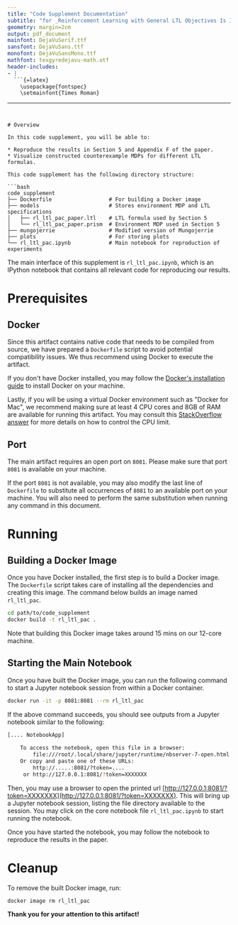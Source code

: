 ```yaml
---
title: "Code Supplement Documentation"
subtitle: "for _Reinforcement Learning with General LTL Objectives Is Impossible_"
geometry: margin=2cm
output: pdf_document
mainfont: DejaVuSerif.ttf
sansfont: DejaVuSans.ttf
monofont: DejaVuSansMono.ttf 
mathfont: texgyredejavu-math.otf 
header-includes:
- |
  ```{=latex}
    \usepackage{fontspec}
    \setmainfont{Times Roman}
  ```
---
```


# Overview

In this code supplement, you will be able to:

* Reproduce the results in Section 5 and Appendix F of the paper.
* Visualize constructed counterexample MDPs for different LTL formulas.

This code supplement has the following directory structure:

```bash
code_supplement
├── Dockerfile                  # For building a Docker image
├── models                      # Stores environment MDP and LTL specifications
│   ├── rl_ltl_pac_paper.ltl    # LTL formula used by Section 5
│   └── rl_ltl_pac_paper.prism  # Environment MDP used in Section 5
├── mungojerrie                 # Modified version of Mungojerrie
├── plots                       # For storing plots
└── rl_ltl_pac.ipynb            # Main notebook for reproduction of experiments
```

The main interface of this supplement is `rl_ltl_pac.ipynb`, which is an IPython notebook that contains all relevant code for reproducing our results. 


# Prerequisites


## Docker

Since this artifact contains native code that needs to be compiled from source, we have prepared a `Dockerfile` script to avoid potential compatibility issues. 
We thus recommend using Docker to execute the artifact.

If you don't have Docker installed, you may follow the [Docker's installation guide](https://docs.docker.com/get-docker/) to install Docker on your machine.

Lastly, if you will be using a virtual Docker environment such as "Docker for Mac", we recommend making sure at least 4 CPU cores and 8GB of RAM are available for running this artifact. You may consult this [StackOverflow answer](https://stackoverflow.com/questions/37871540/how-many-cpus-does-a-docker-container-use#answer-37871814) for more details on how to control the CPU limit.


## Port

The main artifact requires an open port on `8081`.
Please make sure that port `8081` is available on your machine. 

If the port `8081` is not available, you may also modify the last line of `Dockerfile` to substitute all occurrences of `8081` to an available port on your machine. You will also need to perform the same substitution when running any command in this document.


# Running


## Building a Docker Image

Once you have Docker installed, the first step is to build a Docker image.
The `Dockerfile` script takes care of installing all the dependencies and creating this image.
The command below builds an image named `rl_ltl_pac`. 
```bash
cd path/to/code_supplement
docker build -t rl_ltl_pac .
```
Note that building this Docker image takes around 15 mins on our 12-core machine.


## Starting the Main Notebook

Once you have built the Docker image, you can run the following command to start a Jupyter notebook session from within a Docker container.
```bash
docker run -it -p 8081:8081 --rm rl_ltl_pac
```

If the above command succeeds, you should see outputs from a Jupyter notebook similar to the following:
```bash
[.... NotebookApp] 
    
    To access the notebook, open this file in a browser:
        file:///root/.local/share/jupyter/runtime/nbserver-7-open.html
    Or copy and paste one of these URLs:
        http://.....:8081/?token=....
     or http://127.0.0.1:8081/?token=XXXXXXX
```

Then, you may use a browser to open the printed url [http://127.0.0.1:8081/?token=XXXXXXX](http://127.0.0.1:8081/?token=XXXXXXX).
This will bring up a Jupyter notebook session, listing the file directory available to the session.
You may click on the core notebook file `rl_ltl_pac.ipynb` to start running the notebook.

Once you have started the notebook, you may follow the notebook to reproduce the results in the paper. 

# Cleanup

To remove the built Docker image, run:

```bash
docker image rm rl_ltl_pac
```

**Thank you for your attention to this artifact!**
